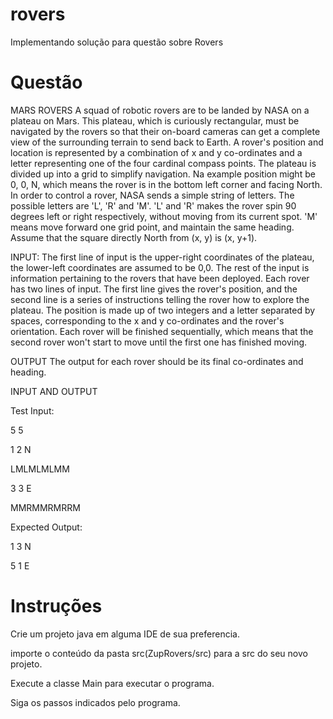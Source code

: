 # rovers
Implementando solução para questão sobre Rovers
# Questão

MARS ROVERS A squad of robotic rovers are to be landed by NASA on a plateau on Mars. This plateau, which is curiously rectangular, must be navigated by the rovers so that their on-board cameras can get a complete view of the surrounding terrain to send back to Earth. A rover's position and location is represented by a combination of x and y co-ordinates and a letter representing one of the four cardinal compass points. The plateau is divided up into a grid to simplify navigation. Na example position might be 0, 0, N, which means the rover is in the bottom left corner and facing North. In order to control a rover, NASA sends a simple string of letters. The possible letters are 'L', 'R' and 'M'. 'L' and 'R' makes the rover spin 90 degrees left or right respectively, without moving from its current spot. 'M' means move forward one grid point, and maintain the same heading. Assume that the square directly North from (x, y) is (x, y+1).

INPUT: The first line of input is the upper-right coordinates of the plateau, the lower-left coordinates are assumed to be 0,0. The rest of the input is information pertaining to the rovers that have been deployed. Each rover has two lines of input. The first line gives the rover's position, and the second line is a series of instructions telling the rover how to explore the plateau. The position is made up of two integers and a letter separated by spaces, corresponding to the x and y co-ordinates and the rover's orientation. Each rover will be finished sequentially, which means that the second rover won't start to move until the first one has finished moving.

OUTPUT The output for each rover should be its final co-ordinates and heading. 

INPUT AND OUTPUT 

Test Input: 

5 5 

1 2 N

LMLMLMLMM 

3 3 E

MMRMMRMRRM 

Expected Output: 

1 3 N 

5 1 E

# Instruções
Crie um projeto java em alguma IDE de sua preferencia.

importe o conteúdo da pasta src(ZupRovers/src) para a src do seu novo projeto.

Execute a classe Main para executar o programa.

Siga os passos indicados pelo programa.
